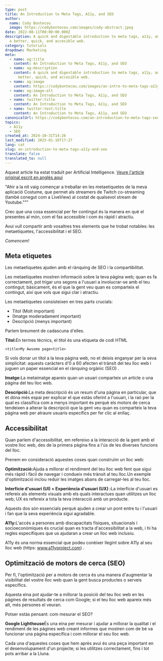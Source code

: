 ```yaml
---
type: post
title: An Introduction to Meta Tags, A11y, and SEO
author:
  name: Cody Bontecou
  image: https://codybontecou.com/images/cody-abstract.jpeg
date: 2022-08-11T00:00:00.000Z
description: A quick and digestable introduction to meta tags, a11y, and SEO for
  a better, quick, and accesible web.
category: tutorials
dropdown: Marketing
meta:
  - name: og:title
    content: An Introduction to Meta Tags, A11y, and SEO
  - name: og:description
    content: A quick and digestable introduction to meta tags, a11y, and SEO for a
      better, quick, and accesible web.
  - name: og:image
    content: https://codybontecou.com/images/an-intro-to-meta-tags-a11y-seo-meta.png
  - name: og:image:alt
    content: An Introduction to Meta Tags, A11y, and SEO
  - name: twitter:title
    content: An Introduction to Meta Tags, A11y, and SEO
  - name: twitter:text:title
    content: An Introduction to Meta Tags, A11y, and SEO
canonicalUrl: https://codybontecou.com/an-introduction-to-meta-tags-seo-and-a11y.html
topics:
  - A11y
  - SEO
created_at: 2024-10-31T14:26
last_modified: 2025-01-10T17:27
lang: cat
slug: an-introduction-to-meta-tags-a11y-and-seo
translate: false
translated_to: null
---
```

Aquest article ha estat traduït per Artificial Intelligence. [Veure l'article original escrit en anglès aquí](/an-introduction-to-meta-tags-a11y-and-seo)

"Ahir a la nit vaig començar a treballar en les metaetiquetes de la meva aplicació Costume, que permet als streamers de Twitch co-streaming (també conegut com a LiveView) al costat de qualsevol stream de Youtube."""

Crec que una cosa essencial per fer contingut és la manera en què el presentes al món, com el fas accessible i com és ràpid i atractiu.

Avui vull compartir amb vosaltres tres elements que he trobat notables: les metaetiquetes, l'accessibilitat i el SEO.

*Comencem!*

## Meta etiquetes

Les metaetiquetes ajuden amb el rànquing de SEO i la compartibilitat.

Les metaetiquetes mostren informació sobre la teva pàgina web; quan es fa correctament, pot trigar uns segons a l'usuari a involucrar-se amb el teu contingut; bàsicament, és el que la gent veu quan es comparteix el contingut, així que vols que sigui clar i atractiu.

Les metaetiquetes consisteixen en tres parts crucials:

- Títol (Molt important)
- (Imatge moderadament important)
- Descripció (menys important)

Parlem breument de cadascuna d'elles.

**Títol:**&#x45;n termes tècnics, el títol és una etiqueta de codi HTML

`<title>My Awsome page<title>`

Si vols donar un títol a la teva pàgina web, no et deixis enganyar per la seva simplicitat: aquests caràcters d'0 a 60 afecten el trànsit del teu lloc web i juguen un paper essencial en el rànquing orgànic (SEO) .

**Imatge:**&#x4C;a metaimatge apareix quan un usuari comparteix un article o una pàgina del teu lloc web.

**Descripció:**&#x4C;a meta descripció és un resum d'una pàgina en particular, que et dóna més espai per explicar el que estàs oferint a l'usuari, i la raó per la qual es classifica com a menys important és perquè els motors de cerca tendeixen a alterar la descripció que la gent veu quan es comparteix la teva pàgina web per atraure usuaris específics per fer clic al enllaç.

## Accessibilitat

Quan parlem d'accessibilitat, em refereixo a la interacció de la gent amb el vostre lloc web, des de la primera pàgina fins a l'ús de les diverses funcions del lloc.

Prenem en consideració aquestes coses quan construïm un lloc web:

**Optimització:**&#x41;juda a millorar el rendiment del teu lloc web fent que sigui més ràpid i fàcil de navegar i condueix més trànsit al teu lloc.Un exemple d'optimització inclou reduir les imatges abans de carregar-les al teu lloc.

**Interfície d'usuari (UI) + Experiència d'usuari (UX) :**&#x4C;a interfície d'usuari es refereix als elements visuals amb els quals interactues quan utilitzes un lloc web; UX es refereix a tota la teva interacció amb un producte.

Aquests dos són essencials perquè ajuden a crear un pont entre tu i l'usuari i fan que la seva experiència sigui agradable.

**A11y:**&#x4C;'accés a persones amb discapacitats físiques, situacionals i socioeconòmiques és crucial quan es tracta d'accessibilitat a la web, i hi ha regles específiques que us ajudaran a crear un lloc web inclusiu.

A11y és una norma essencial que podeu conèixer llegint sobre A11y al seu lloc web (https: www.a11yproject.com) .

## Optimització de motors de cerca (SEO)

Per fi, l'optimització per a motors de cerca és una manera d'augmentar la visibilitat del vostre lloc web quan la gent busca productes o serveis específics.

Aquesta eina pot ajudar-te a millorar la posició del teu lloc web en les pàgines de resultats de cerca com Google; si el teu lloc web apareix més alt, més persones el veuran.

Potser estàs pensant: com mesurar el SEO?

**Google Lighthouse**És una eina per mesurar i ajudar a millorar la qualitat i el rendiment de les pàgines web creant informes que mostren com de bé va funcionar una pàgina específica i com millorar el seu lloc web.

Cada una d'aquestes coses que hem après avui és una peça important en el desenvolupament d'un projecte; si les utilitzes correctament, fins i tot pots arribar a la Lluna.
